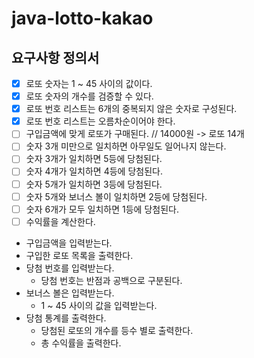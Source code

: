 # java-lotto-kakao

## 요구사항 정의서
- [x] 로또 숫자는 1 ~ 45 사이의 값이다.
- [x] 로또 숫자의 개수를 검증할 수 있다.
- [x] 로또 번호 리스트는 6개의 중복되지 않은 숫자로 구성된다.
- [x] 로또 번호 리스트는 오름차순이어야 한다.
- [ ] 구입금액에 맞게 로또가 구매된다. // 14000원 -> 로또 14개
- [ ] 숫자 3개 미만으로 일치하면 아무일도 일어나지 않는다.
- [ ] 숫자 3개가 일치하면 5등에 당첨된다.
- [ ] 숫자 4개가 일치하면 4등에 당첨된다.
- [ ] 숫자 5개가 일치하면 3등에 당첨된다.
- [ ] 숫자 5개와 보너스 볼이 일치하면 2등에 당첨된다.
- [ ] 숫자 6개가 모두 일치하면 1등에 당첨된다.
- [ ] 수익률을 계산한다.
- 구입금액을 입력받는다.
- 구입한 로또 목록을 출력한다.
- 당첨 번호를 입력받는다.
  - 당첨 번호는 반점과 공백으로 구분된다.
- 보너스 볼은 입력받는다.
  - 1 ~ 45 사이의 값을 입력받는다.
- 당첨 통계를 출력한다.
  - 당첨된 로또의 개수를 등수 별로 출력한다.
  - 총 수익률을 출력한다.
